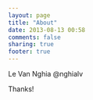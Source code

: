 ```yaml
---
layout: page
title: "About"
date: 2013-08-13 00:58
comments: false
sharing: true
footer: true
---
```


Le Van Nghia    @nghialv

Thanks!
